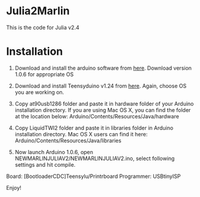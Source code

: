Julia2Marlin
============
This is the code for Julia v2.4

Installation
============
1. Download and install the arduino software from [here](https://www.arduino.cc/en/Main/OldSoftwareReleases#1.0.x). Download version 1.0.6 for appropriate OS

2. Download and install Teensyduino v1.24 from [here](https://www.pjrc.com/teensy/td_download.html). Again, choose OS you are working on.

3. Copy at90usb1286 folder and paste it in hardware folder of your Arduino installation directory. If you are using Mac OS X, you can find the folder at the location below:
Arduino/Contents/Resources/Java/hardware

4. Copy LiquidTWI2 folder and paste it in libraries folder in Arduino installation directory. Mac OS X users can find it here:
Arduino/Contents/Resources/Java/libraries

5. Now launch Arduino 1.0.6, open NEWMARLINJULIAV2/NEWMARLINJULIAV2.ino, select following settings and hit compile.

Board: [BootloaderCDC]Teensylu/Printrboard
Programmer: USBtinyISP

Enjoy!



